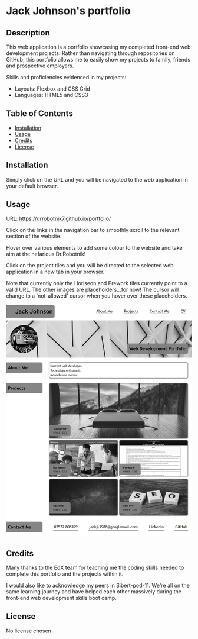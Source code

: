 # Jack Johnson's portfolio

## Description

This web application is a portfolio showcasing my completed front-end web development projects. Rather than navigating through repositories on GitHub, this portfolio allows me to easily show my projects to family, friends and prospective employers.

Skills and proficiencies evidenced in my projects:

- Layouts: Flexbox and CSS Grid
- Languages: HTML5 and CSS3

## Table of Contents

- [Installation](#installation)
- [Usage](#usage)
- [Credits](#credits)
- [License](#license)

## Installation

Simply click on the URL and you will be navigated to the web application in your default browser.

## Usage

URL: https://drrobotnik7.github.io/portfolio/

Click on the links in the navigation bar to smoothly scroll to the relevant section of the website.

Hover over various elements to add some colour to the website and take aim at the nefarious Dr.Robotnik!

Click on the project tiles and you will be directed to the selected web application in a new tab in your browser.

Note that currently only the Horiseon and Prework tiles currently point to a valid URL. The other images are placeholders...for now! The cursor will change to a 'not-allowed' cursor when you hover over these placeholders.

![Jack Johnson Portfolio Web Application](/assets/images/Web%20App%20Screenshot.png)

## Credits

Many thanks to the EdX team for teaching me the coding skills needed to complete this portfolio and the projects within it. 

I would also like to acknowledge my peers in Sibert-pod-11. We're all on the same learning journey and have helped each other massively during the front-end web development skills boot camp.

## License

No license chosen
